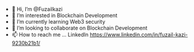 - 👋 Hi, I’m @Fuzailkazi
- 👀 I’m interested in Blockchain Development
- 🌱 I’m currently learning Web3 security
- 💞️ I’m looking to collaborate on Blockchain Development
- 📫 How to reach me ... LinkedIn  https://www.linkedin.com/in/fuzail-kazi-9230b21b1/

<!---
Fuzailkazi/Fuzailkazi is a ✨ special ✨ repository because its `README.md` (this file) appears on your GitHub profile.
You can click the Preview link to take a look at your changes.
--->
